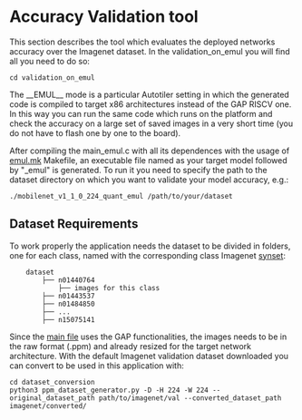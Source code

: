 # Accuracy Validation tool

This section describes the tool which evaluates the deployed networks accuracy over the Imagenet dataset. In the validation_on_emul you will find all you need to do so:

	cd validation_on_emul

The \_\_EMUL\_\_ mode is a particular Autotiler setting in which the generated code is compiled to target x86 architectures instead of the GAP RISCV one. In this way you can run the same code which runs on the platform and check the accuracy on a large set of saved images in a very short time (you do not have to flash one by one to the board).

After compiling the main_emul.c with all its dependences with the usage of [emul.mk](./emul.mk) Makefile, an executable file named as your target model followed by "\_emul" is generated. To run it you need to specify the path to the dataset directory on which you want to validate your model accuracy, e.g.:

    ./mobilenet_v1_1_0_224_quant_emul /path/to/your/dataset

## Dataset Requirements

To work properly the application needs the dataset to be divided in folders, one for each class, named with the corresponding class Imagenet [synset](dataset_conversion/tf_synset_name.txt):

```
    dataset
        ├── n01440764
            ├── images for this class
        ├── n01443537
        ├── n01484850
        ├── ...
        ├── n15075141
```

Since the [main file](./main_emul.c) uses the GAP functionalities, the images needs to be in the raw format (.ppm) and already resized for the target network architecture. With the default Imagenet validation dataset downloaded you can convert to be used in this application with:

    cd dataset_conversion
    python3 ppm_dataset_generator.py -D -H 224 -W 224 --original_dataset_path path/to/imagenet/val --converted_dataset_path imagenet/converted/

